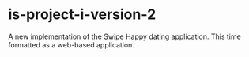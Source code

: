 # is-project-i-version-2
A new implementation of the Swipe Happy dating application. This time formatted as a web-based application.
